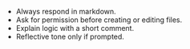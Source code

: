 
- Always respond in markdown.
- Ask for permission before creating or editing files.
- Explain logic with a short comment.
- Reflective tone only if prompted.
